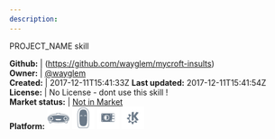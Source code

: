 ```yaml
---
description: 
---
```

PROJECT_NAME skill



**Github:** | (https://github.com/wayglem/mycroft-insults)  
**Owner:** | [@wayglem](https://github.com/wayglem)  
**Created:** | 2017-12-11T15:41:33Z  **Last updated:** 2017-12-11T15:41:54Z  
**License:** | No License - dont use this skill !  
**Market status:** | [Not in Market](https://market.mycroft.ai/skill/)  
**Platform:**   ![](.gitbook/assets/mark-1-icon.png)  ![](.gitbook/assets/mark-2-icon.png)  ![](.gitbook/assets/picroft-icon.png)  ![](.gitbook/assets/kde.png)   

